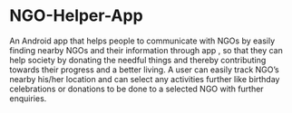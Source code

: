 # NGO-Helper-App
An Android app that helps people to communicate with NGOs by easily finding nearby NGOs and their information through app , so that they can help society by donating the needful things and thereby contributing towards their progress and a better living.
A user can easily track NGO’s nearby his/her location and can select any activities further like birthday celebrations or donations to be done to a selected NGO with further enquiries.
